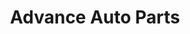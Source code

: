 ---
title: "Advance Auto Parts"
url: /ocala/advance-auto-parts-southeast-maricamp-road/
shop: car parts
---